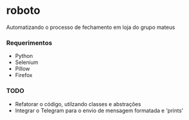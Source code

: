 # roboto
Automatizando o processo de fechamento em loja do grupo mateus

### Requerimentos
- Python
- Selenium
- Pillow
- Firefox

### TODO
- Refatorar o código, utilzando classes e abstrações
- Integrar o Telegram para o envio de mensagem formatada e 'prints'
